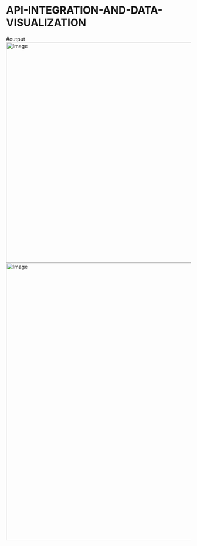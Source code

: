 # API-INTEGRATION-AND-DATA-VISUALIZATION
#output
<img width="1200" height="600" alt="Image" src="https://github.com/user-attachments/assets/cb318216-d6fa-4fd5-9098-2fc1de28c77e" />
<img width="1536" height="754" alt="Image" src="https://github.com/user-attachments/assets/b728e2bf-4aca-4734-a82c-64c8858898c8" />

